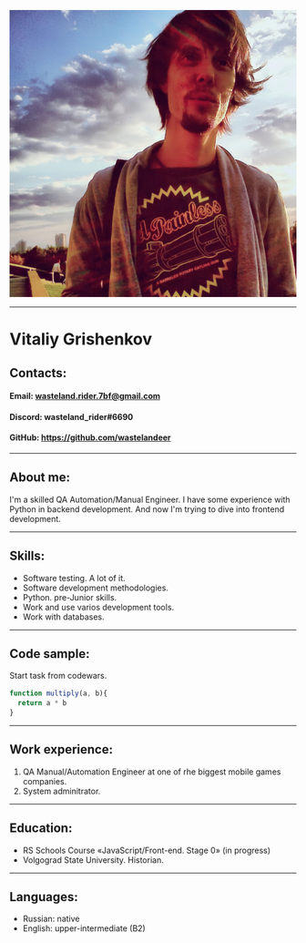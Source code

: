 ![avatar](./avatar.png)
***
# Vitaliy Grishenkov
## Contacts:
#### Email: wasteland.rider.7bf@gmail.com
#### Discord: wasteland_rider#6690
#### GitHub: https://github.com/wastelandeer
***
## About me:
I'm a skilled QA Automation/Manual Engineer. I have some experience with Python in backend development. And now I'm trying to dive into frontend development.
***
## Skills:
- Software testing. A lot of it.
- Software development methodologies.
- Python. pre-Junior skills.
- Work and use varios development tools.
- Work with databases.
***
## Code sample:
Start task from codewars.
```javascript
function multiply(a, b){
  return a * b
}
```
***
## Work experience:
1. QA Manual/Automation Engineer at one of rhe biggest mobile games companies.
2. System adminitrator.
***
## Education:
- RS Schools Course «JavaScript/Front-end. Stage 0» (in progress)
- Volgograd State University. Historian.
***
## Languages:
- Russian: native
- English: upper-intermediate (B2)